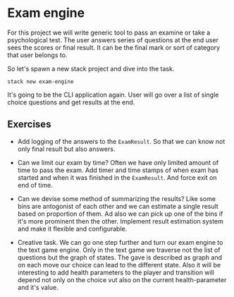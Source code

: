 # Exam engine

For this project we will write generic tool to pass an examine
or take a psychological test. The user answers series of questions
at the end user sees the scores or final result. It can be the final mark
or sort of category that user belongs to. 

So let's spawn a new stack project and dive into the task.

```
stack new exam-engine
```

It's going to be the CLI application again. User will go over a list of
single choice questions and get results at the end.

## Exercises

* Add logging of the answers to the `ExamResult`. So that we can know not
  only final result but also answers.

* Can we limit our exam by time? Often we have only limited amount of time to pass the exam.
    Add timer and time stamps of when exam has started and when it was finished in the `ExamResult`.
    And force exit on end of time.    

* Can we devise some method of summarizing the results?
    Like some bins are antogonist of each other and we can estimate 
      a single result based on proportion of them. 
      Ad also we can pick up one of the bins if it's more prominent then the other.
      Implement result estimation system and make it flexible and configurable.
      
* Creative task. We can go one step further and turn our exam engine
  to the text game engine. Only in the text game we traverse not the list of questions
  but the graph of states. The gave is described as graph and on each move 
  our choice can lead to the different state. Also it will be interesting to add
  health parameters to the player and transition will depend not only on the 
  choice vut also on the current health-parameter and it's value.

